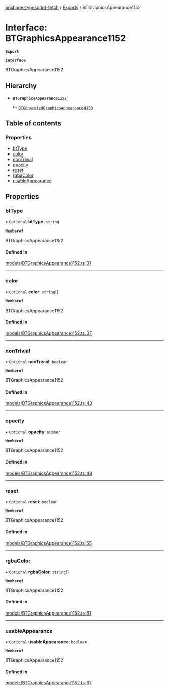 [onshape-typescript-fetch](../README.md) / [Exports](../modules.md) / BTGraphicsAppearance1152

# Interface: BTGraphicsAppearance1152

**`Export`**

**`Interface`**

BTGraphicsAppearance1152

## Hierarchy

- **`BTGraphicsAppearance1152`**

  ↳ [`BTGeneratedGraphicsAppearance4159`](BTGeneratedGraphicsAppearance4159.md)

## Table of contents

### Properties

- [btType](BTGraphicsAppearance1152.md#bttype)
- [color](BTGraphicsAppearance1152.md#color)
- [nonTrivial](BTGraphicsAppearance1152.md#nontrivial)
- [opacity](BTGraphicsAppearance1152.md#opacity)
- [reset](BTGraphicsAppearance1152.md#reset)
- [rgbaColor](BTGraphicsAppearance1152.md#rgbacolor)
- [usableAppearance](BTGraphicsAppearance1152.md#usableappearance)

## Properties

### btType

• `Optional` **btType**: `string`

**`Memberof`**

BTGraphicsAppearance1152

#### Defined in

[models/BTGraphicsAppearance1152.ts:31](https://github.com/toebes/onshape-typescript-fetch/blob/3e11ae1/models/BTGraphicsAppearance1152.ts#L31)

___

### color

• `Optional` **color**: `string`[]

**`Memberof`**

BTGraphicsAppearance1152

#### Defined in

[models/BTGraphicsAppearance1152.ts:37](https://github.com/toebes/onshape-typescript-fetch/blob/3e11ae1/models/BTGraphicsAppearance1152.ts#L37)

___

### nonTrivial

• `Optional` **nonTrivial**: `boolean`

**`Memberof`**

BTGraphicsAppearance1152

#### Defined in

[models/BTGraphicsAppearance1152.ts:43](https://github.com/toebes/onshape-typescript-fetch/blob/3e11ae1/models/BTGraphicsAppearance1152.ts#L43)

___

### opacity

• `Optional` **opacity**: `number`

**`Memberof`**

BTGraphicsAppearance1152

#### Defined in

[models/BTGraphicsAppearance1152.ts:49](https://github.com/toebes/onshape-typescript-fetch/blob/3e11ae1/models/BTGraphicsAppearance1152.ts#L49)

___

### reset

• `Optional` **reset**: `boolean`

**`Memberof`**

BTGraphicsAppearance1152

#### Defined in

[models/BTGraphicsAppearance1152.ts:55](https://github.com/toebes/onshape-typescript-fetch/blob/3e11ae1/models/BTGraphicsAppearance1152.ts#L55)

___

### rgbaColor

• `Optional` **rgbaColor**: `string`[]

**`Memberof`**

BTGraphicsAppearance1152

#### Defined in

[models/BTGraphicsAppearance1152.ts:61](https://github.com/toebes/onshape-typescript-fetch/blob/3e11ae1/models/BTGraphicsAppearance1152.ts#L61)

___

### usableAppearance

• `Optional` **usableAppearance**: `boolean`

**`Memberof`**

BTGraphicsAppearance1152

#### Defined in

[models/BTGraphicsAppearance1152.ts:67](https://github.com/toebes/onshape-typescript-fetch/blob/3e11ae1/models/BTGraphicsAppearance1152.ts#L67)
